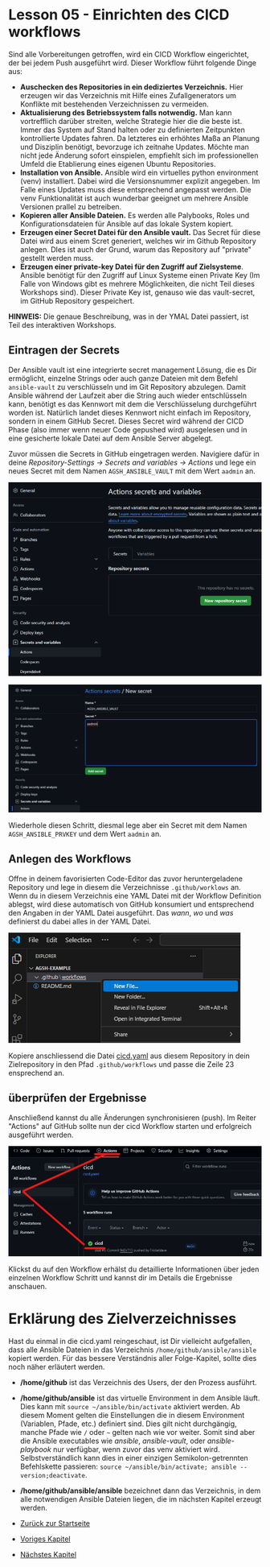 # Lesson 05 - Einrichten des CICD workflows

Sind alle Vorbereitungen getroffen, wird ein CICD Workflow eingerichtet, der bei jedem Push ausgeführt wird. Dieser Workflow führt folgende Dinge aus:

- **Auschecken des Repositories in ein dediziertes Verzeichnis.** Hier erzeugen wir das Verzeichnis mit Hilfe eines Zufallgenerators um Konflikte mit bestehenden Verzeichnissen zu vermeiden.
- **Aktualisierung des Betriebssystem falls notwendig.** Man kann vortrefflich darüber streiten, welche Strategie hier die die beste ist. Immer das System auf Stand halten oder zu definierten Zeitpunkten kontrollierte Updates fahren. Da letzteres ein erhöhtes Maßa an Planung und Disziplin benötigt, bevorzuge ich zeitnahe Updates. Möchte man nicht jede Änderung sofort einspielen, empfiehlt sich im professionellen Umfeld die Etablierung eines eigenen Ubuntu Repositories.
- **Installation von Ansible.** Ansible wird ein virtuelles python environment (venv) installiert. Dabei wird die Versionsnummer explizit angegeben. Im Falle eines Updates muss diese entsprechend angepasst werden. Die venv Funktionalität ist auch wunderbar geeignet um mehrere Ansible Versionen prallel zu betreiben.
- **Kopieren aller Ansible Dateien.** Es werden alle Palybooks, Roles und Konfigurationsdateien für Ansible auf das lokale System kopiert.
- **Erzeugen einer Secret Datei für den Ansible vault.** Das Secret für diese Datei wird aus einem Scret generiert, welches wir im Github Repository anlegen. DIes ist auch der Grund, warum das Repository auf "private" gestellt werden muss.
- **Erzeugen einer private-key Datei für den Zugriff auf Zielsysteme**. Ansible benötigt für den Zugriff auf Linux Systeme einen Private Key (Im Falle von Windows gibt es mehrere Möglichkeiten, die nicht Teil dieses Workshops sind). Dieser Private Key ist, genauso wie das vault-secret, im GitHub Repository gespeichert.

**HINWEIS:** Die genaue Beschreibung, was in der YMAL Datei passiert, ist Teil des interaktiven Workshops.

## Eintragen der Secrets

Der Ansible vault ist  eine integrierte secret management Lösung, die es Dir ermöglicht, einzelne Strings oder auch ganze Dateien mit dem Befehl ```ansible-vault``` zu verschlüsseln und im Git Repository abzulegen. Damit Ansible während der Laufzeit aber die String auch wieder entschlüsseln kann, benötigt es das Kennwort mit dem die Verschlüsselung durchgeführt worden ist. Natürlich landet dieses Kennwort nicht einfach im Repository, sondern in einem GitHub Secret. Dieses Secret wird während der CICD Phase (also immer wenn neuer Code gepushed wird) ausgelesen und in eine gesicherte lokale Datei auf dem Ansible Server abgelegt.

Zuvor müssen die Secrets in GitHub eingetragen werden. Navigiere dafür in deine *Repository-Settings -> Secrets and variables -> Actions* und lege ein neues Secret mit dem Namen ```AGSH_ANSIBLE_VAULT``` mit dem Wert ```aadmin``` an.

![Create new secret navigation](./Screenshot%202024-06-07%20150207.png)

![Create new secret](./Screenshot%202024-06-07%20150500.png)

Wiederhole diesen Schritt, diesmal lege aber ein Secret mit dem Namen ```AGSH_ANSIBLE_PRVKEY``` und dem Wert ```aadmin``` an.

## Anlegen des Workflows

Offne in deinem favorisierten Code-Editor das zuvor heruntergeladene Repository und lege in diesem die Verzeichnisse ```.github/worklows``` an. Wenn du in diesem Verzeichnis eine YAML Datei mit der Workflow Definition ablegst, wird diese automatisch von GitHub konsumiert und entsprechend den Angaben in der YAML Datei ausgeführt. Das *wann*, *wo* und *was* definierst du dabei alles in der YAML Datei.

![Workflow directory](Screenshot%202024-06-07%20130623.png)

Kopiere anschliessend die Datei [cicd.yaml](./cicd.yaml) aus diesem Repository in dein Zielrepository in den Pfad ```.github/workflows``` und passe die Zeile 23 ensprechend an.

## überprüfen der Ergebnisse

Anschließend kannst du alle Änderungen synchronisieren (push). Im Reiter "Actions" auf GitHub sollte nun der cicd Workflow starten und erfolgreich ausgeführt werden.

![Überprüfen des workflows](./Screenshot%202024-06-07%20154603.png)

Klickst du auf den Workflow erhälst du detaillierte Informationen über jeden einzelnen Workflow Schritt und kannst dir im Details die Ergebnisse anschauen.

# Erklärung des Zielverzeichnisses

Hast du einmal in die cicd.yaml reingeschaut, ist Dir vielleicht aufgefallen, dass alle Ansible Dateien in das Verzeichnis ```/home/github/ansible/ansible``` kopiert werden. Für das bessere Verständnis aller Folge-Kapitel, sollte dies noch näher erläutert werden.

- **/home/github** ist das Verzeichnis des Users, der den Prozess ausführt.
- **/home/github/ansible** ist das virtuelle Environment in dem Ansible läuft. Dies kann mit ```source ~/ansible/bin/activate``` aktiviert werden. Ab diesem Moment gelten die Einstellungen die in diesem Environment (Variablen, Pfade, etc.) definiert sind. Dies gilt nicht durchgängig, manche Pfade wie ```/``` oder ```~``` gelten nach wie vor weiter. Somit sind aber die Ansible executables wie *ansible*, *ansible-vault*, oder *ansible-playbook* nur verfügbar, wenn zuvor das venv aktiviert wird. Selbstverständlich kann dies in einer einzigen Semikolon-getrennten Befehlskette passieren: ```source ~/ansible/bin/activate; ansible --version;deactivate```.
- **/home/github/ansible/ansible** bezeichnet dann das Verzeichnis, in dem alle notwendigen Ansible Dateien liegen, die im nächsten Kapitel erzeugt werden.

- [Zurück zur Startseite](./../README.md)
- [Voriges Kapitel](./../Lesson04-Install_GH_Runner/Lesson04.md)
- [Nächstes Kapitel](./../Lesson06-Create_Ansible_playbook_workflow/Lesson06.md)
